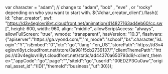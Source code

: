 var character = "adam"; // change to "adam", "bob" , "eve" , or "rocky" depending on who you want to start with.
$('#char_creator_client').flash({
   id: "char_creator",
   swf: "https://d3v4eglovri8yt.cloudfront.net/animation/414827163ad4eb60/cc.swf",
   height: 600,
   width: 960,
   align: "middle",
   allowScriptAccess: "always",
   allowFullScreen: "true",
   wmode: "transparent",
   hasVersion: "10.3",
   flashvars: {"apiserver":"https:\/\/ga.vyond.com\/","m_mode":"school","bs":character,"isLogin":"Y","isEmbed":"0","ctc":"go","tlang":"en_US","storePath":"https:\/\/d3v4eglovri8yt.cloudfront.net\/store\/3a981f5cb2739137\/<store>","clientThemePath":"https:\/\/d3v4eglovri8yt.cloudfront.net\/static\/ad44370a650793d9\/<client_theme>","appCode":"go","page":"","siteId":"go","userId":"00EDZP3Cu0aw","original_asset_id":"(ID)","themeId":"business","ut":30}});
